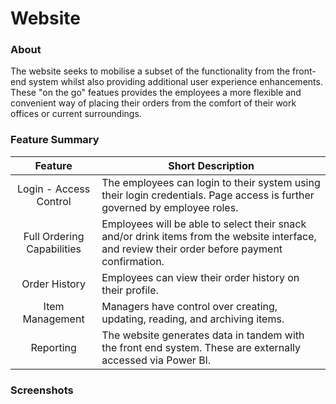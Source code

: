 # Website

### About
The website seeks to mobilise a subset of the functionality from the front-end system whilst also providing additional user experience enhancements.
These "on the go" featues provides the employees a more flexible and convenient way of placing their orders from the comfort of their work offices or current
surroundings.

### Feature Summary

|         **Feature**        |                                                              **Short Description**                                                              |
|:--------------------------:|-----------------------------------------------------------------------------------------------------------------------------------------------|
| Login - Access Control     | The employees can login to their system using their login credentials. Page access is further governed by employee roles.                       |
| Full Ordering Capabilities | Employees will be able to select their snack and/or drink items from the website interface, and review their order before payment confirmation. |
| Order History              | Employees can view their order history on their profile.                                                                                        |
| Item Management            | Managers have control over creating, updating, reading, and archiving items.                                                                    |
| Reporting                  | The website generates data in tandem with the front end system. These are externally accessed via Power BI.                                     |

### Screenshots

